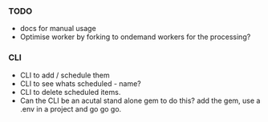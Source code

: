 ### TODO

* docs for manual usage
* Optimise worker by forking to ondemand workers for the processing?


### CLI

* CLI to add / schedule them
* CLI to see whats scheduled - name?
* CLI to delete scheduled items.
* Can the CLI be an acutal stand alone gem to do this? add the gem, use a .env in a project and go go go.